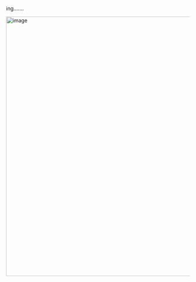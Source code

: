 ing.......

<img width="811" height="711" alt="image" src="https://github.com/user-attachments/assets/50e6377b-788d-492c-a8d8-4efa973a23a3" />

